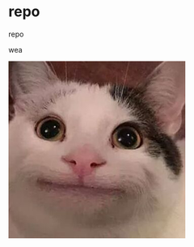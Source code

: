 # repo
repo

wea

![le gato](https://github.com/Alan-Hernandez-Olivero/repo/blob/main/Polite_Cat.jpg)

